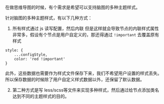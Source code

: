 在做思维导图的时候，有个需求是希望可以支持脑图的多种主题样式。

针对脑图的多种主题样式，有以下几种方式：
1. 所有样式通过 js 读写配置，然后内联
但是这样就会导致节点的内联样式属性非常多，假设有个节点是用户自定义的，那还得通过	`!important` 去覆盖原有样式
```
style: {
	...configStyle,
	color: 'red !important'
}
```
此外，这些数据也需要作为样式文件保存下来，我们不希望用户设置的样式丢失。
所以保存数据的时候除了用户自定义样式数据以外，还保留了默认数据。

2. 第二种方式是写 less/scss等文件来实现多种样式，然后通过给节点添加类名达到不同的主题样式的目的。
